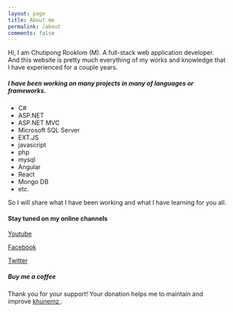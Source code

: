 ```yaml
---
layout: page
title: About me
permalink: /about
comments: false
---
```


<div class="row justify-content-between">
<div class="col-md-8 pr-5">

<p>
Hi, I am Chutipong Rooklom (M). A full-stack web application developer. And this website is pretty much everything of my works and knowledge that I have experienced for a couple years.
</p>

<h5>I have been working on many projects in many of languages or frameworks.</h5>
<ul>
  <li>C#</li>
  <li>ASP.NET</li>
  <li>ASP.NET MVC</li>
  <li>Microsoft SQL Server</li>
  <li>EXT.JS</li>
  <li>javascript</li>
  <li>php</li>
  <li>mysql</li>
  <li>Angular</li>
  <li>React</li>
  <li>Mongo DB</li>
  <li>etc.</li>
</ul>

<p>So I will share what I have been working and what I have learning for you all.</p>
<!-- <p class="mb-5"><img class="shadow-lg" src="{{site.baseurl}}/assets/images/mediumish-jekyll-template.png" alt="jekyll template mediumish" /></p> -->
<h4>Stay tuned on my online channels</h4>

<p><i class="fab fa-youtube"></i><a href="https://www.youtube.com/channel/UCVt8NI7q72TQL2eg02BwFOw" target="_blank">  Youtube</a></p>
<p><i class="fab fa-facebook"></i><a href="https://www.facebook.com/khunemz" target="_blank">  Facebook</a></p>
<!-- https://twitter.com/m_chutipong -->
<p><i class="fab fa-twitter"></i>
<a href="https://twitter.com/m_chutipong" target="_blank">  Twitter</a></p>

</div>

<div class="col-md-4">

<div class="sticky-top sticky-top-80">
<h5>Buy me a coffee</h5>

<p>Thank you for your support! Your donation helps me to maintain and improve <a target="_blank" href="https://github.com/khunemz">khunemz <i class="fab fa-github"></i></a>.</p>

<script type="text/javascript" src="https://cdnjs.buymeacoffee.com/1.0.0/button.prod.min.js" data-name="bmc-button" data-slug="khunemz" data-color="#FFDD00" data-emoji=""  data-font="Poppins" data-text="Buy me a coffee" data-outline-color="#000000" data-font-color="#000000" data-coffee-color="#ffffff" ></script>

</div>
</div>
</div>
